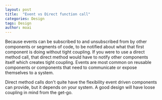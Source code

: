 ```yaml
---
layout: post
title:  "Event vs Direct function call"
categories: Design
tags: Design
author: moai
---
```


Because events can be subscribed to and unsubscribed from by other components or segments of code, to be notified about what that first component is doing without tight coupling. If you were to use a direct method call, that direct method would have to notify other components itself which creates tight coupling. Events are most common on reusable components or components that need to communicate or expose themselves to a system.

Direct method calls don't quite have the flexibility event driven components can provide, but it depends on your system. A good design will have loose coupling in mind from the get-go.